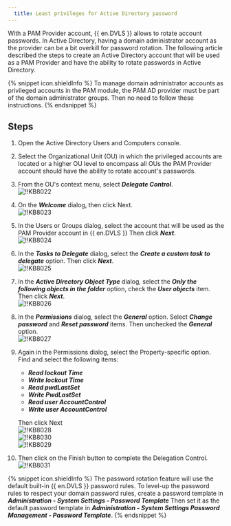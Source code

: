 ```yaml
---
  title: Least privileges for Active Directory password
---
```

With a PAM Provider account, {{ en.DVLS }} allows to rotate account passwords. In Active Directory, having a domain administrator account as the provider can be a bit overkill for password rotation. The following article described the steps to create an Active Directory account that will be used as a PAM Provider and have the ability to rotate passwords in Active Directory.

{% snippet icon.shieldInfo %}
To manage domain administrator accounts as privileged accounts in the PAM module, the PAM AD provider must be part of the domain administrator groups. Then no need to follow these instructions.
{% endsnippet %}

## Steps

1. Open the Active Directory Users and Computers console.
1. Select the Organizational Unit (OU) in which the privileged accounts are located or a higher OU level to encompass all OUs the PAM Provider account should have the ability to rotate account's passwords.
1. From the OU's context menu, select ***Delegate Control***.  
![!!KB8022](https://webdevolutions.azureedge.net/docs/en/kb/KB8022.png)
1. On the ***Welcome*** dialog, then click Next.  
![!!KB8023](https://webdevolutions.azureedge.net/docs/en/kb/KB8023.png)
1. In the Users or Groups dialog, select the account that will be used as the PAM Provider account in {{ en.DVLS }} Then click ***Next***.  
![!!KB8024](https://webdevolutions.azureedge.net/docs/en/kb/KB8024.png)
1. In the ***Tasks to Delegate*** dialog, select the ***Create a custom task to delegate*** option. Then click ***Next***.  
![!!KB8025](https://webdevolutions.azureedge.net/docs/en/kb/KB8025.png)
1. In the ***Active Directory Object Type*** dialog, select the ***Only the following objects in the folder*** option, check the ***User objects*** item. Then click ***Next***.  
![!!KB8026](https://webdevolutions.azureedge.net/docs/en/kb/KB8026.png)
1. In the ***Permissions*** dialog, select the ***General*** option. Select ***Change password*** and ***Reset password*** items. Then unchecked the ***General*** option.  
![!!KB8027](https://webdevolutions.azureedge.net/docs/en/kb/KB8027.png)
1. Again in the Permissions dialog, select the Property-specific option. Find and select the following items: 
   - ***Read lockout Time***
   - ***Write lockout Time***
   - ***Read pwdLastSet***
   - ***Write PwdLastSet***
   - ***Read user AccountControl***
   - ***Write user AccountControl***

   Then click Next  
   ![!!KB8028](https://webdevolutions.azureedge.net/docs/en/kb/KB8028.png)  
   ![!!KB8030](https://webdevolutions.azureedge.net/docs/en/kb/KB8030.png)  
   ![!!KB8029](https://webdevolutions.azureedge.net/docs/en/kb/KB8029.png)
10. Then click on the Finish button to complete the Delegation Control.  
![!!KB8031](https://webdevolutions.azureedge.net/docs/en/kb/KB8031.png)  

{% snippet icon.shieldInfo %}
The password rotation feature will use the default built-in {{ en.DVLS }} password rules. To level-up the password rules to respect your domain password rules, create a password template in ***Administration - System Settings - Password Template*** Then set it as the default password template in ***Administration - System Settings Password Management - Password Template***.
{% endsnippet %}
